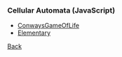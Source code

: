 ### Cellular Automata (JavaScript)

* [ConwaysGameOfLife](ConwaysGameOfLife.js)
* [Elementary](Elementary.js)

[Back](./../README.md)